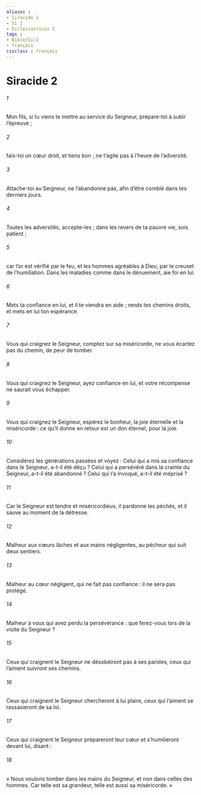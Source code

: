 ```yaml
---
aliases : 
- Siracide 2
- Si 2
- Ecclesiasticus 2
tags : 
- Bible/Si/2
- français
cssclass : français
---
```


# Siracide 2

###### 1
Mon fils,
si tu viens te mettre au service du Seigneur,
prépare-toi à subir l’épreuve ;
###### 2
fais-toi un cœur droit, et tiens bon ;
ne t’agite pas à l’heure de l’adversité.
###### 3
Attache-toi au Seigneur, ne l’abandonne pas,
afin d’être comblé dans tes derniers jours.
###### 4
Toutes les adversités, accepte-les ;
dans les revers de ta pauvre vie, sois patient ;
###### 5
car l’or est vérifié par le feu,
et les hommes agréables à Dieu, par le creuset de l’humiliation.
Dans les maladies comme dans le dénuement, aie foi en lui.
###### 6
Mets ta confiance en lui, et il te viendra en aide ;
rends tes chemins droits, et mets en lui ton espérance.
###### 7
Vous qui craignez le Seigneur, comptez sur sa miséricorde,
ne vous écartez pas du chemin, de peur de tomber.
###### 8
Vous qui craignez le Seigneur, ayez confiance en lui,
et votre récompense ne saurait vous échapper.
###### 9
Vous qui craignez le Seigneur, espérez le bonheur,
la joie éternelle et la miséricorde :
ce qu’il donne en retour est un don éternel, pour la joie.
###### 10
Considérez les générations passées et voyez :
Celui qui a mis sa confiance dans le Seigneur,
a-t-il été déçu ?
Celui qui a persévéré dans la crainte du Seigneur,
a-t-il été abandonné ?
Celui qui l’a invoqué,
a-t-il été méprisé ?
###### 11
Car le Seigneur est tendre et miséricordieux,
il pardonne les péchés,
et il sauve au moment de la détresse.
###### 12
Malheur aux cœurs lâches et aux mains négligentes,
au pécheur qui suit deux sentiers.
###### 13
Malheur au cœur négligent, qui ne fait pas confiance :
il ne sera pas protégé.
###### 14
Malheur à vous qui avez perdu la persévérance :
que ferez-vous lors de la visite du Seigneur ?
###### 15
Ceux qui craignent le Seigneur ne désobéiront pas à ses paroles,
ceux qui l’aiment suivront ses chemins.
###### 16
Ceux qui craignent le Seigneur chercheront à lui plaire,
ceux qui l’aiment se rassasieront de sa loi.
###### 17
Ceux qui craignent le Seigneur prépareront leur cœur
et s’humilieront devant lui, disant :
###### 18
« Nous voulons tomber dans les mains du Seigneur,
et non dans celles des hommes.
Car telle est sa grandeur,
telle est aussi sa miséricorde. »
